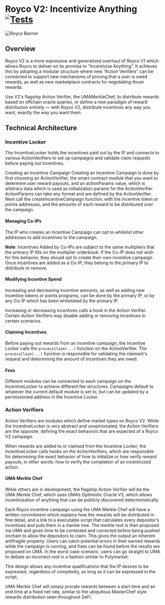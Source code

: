 # Royco V2: Incentivize Anything [![Tests](https://github.com/roycoprotocol/royco-v2/actions/workflows/test.yml/badge.svg)](https://github.com/roycoprotocol/royco-v2/actions/workflows/test.yml)
![Royco Banner](./roycobanner.png)

## Overview
Royco V2 is a more expressive and generalized overhaul of Royco V1 which allows Royco to deliver on its promise to “Incentivize Anything”. It achieves this by adopting a modular structure where new “Action Verifiers” can be connected to support new mechanisms of proving that a user is owed rewards, as well as new marketplace contracts for negotiating those rewards.

Use V2's flagship Action Verifier, the UMAMerkleChef, to distribute rewards based on offchain oracle queries, or define a new paradigm of reward distribution entirely — with Royco V2, distribute incentives any way you want, exactly the way you want them.

## Technical Architecture

### Incentive Locker
The IncentiveLocker holds the incentives paid out by the IP and connects to various ActionVerifiers to set up campaigns and validate claim requests before paying out incentives.

Creating an Incentive Campaign
Creating an Incentive Campaign is done by first choosing an ActionVerifier, the smart contract module that you want to determine user reward payouts, and an actionParams value, which is arbitrary data which is used as initialization params for the ActionVerifier. ActionParams can take any format and are defined by the ActionVerifier. Next call the createIncentiveCampaign function, with the incentive token or points addresses, and the amounts of each reward to be distributed over the campaign.

#### Managing Co-IPs
The IP who creates an Incentive Campaign can opt to whitelist other addresses to add incentives to the campaign. 

**Note**: Incentives Added by Co-IPs are subject to the same multipliers that the primary IP fills on the multiplier orderbook. If the Co-IP does not wish for this behavior, they should opt to create their own incentive campaign. Once incentives are added as a Co-IP, they belong to the primary IP to distribute or remove.

#### Modifying Incentive Spend
Increasing and decreasing incentive amounts, as well as adding new incentive tokens or points programs, can be done by the primary IP, or by any Co-IP which has been whitelisted by the primary IP.

Increasing or decreasing incentives calls a hook in the Action Verifier. Certain Action Verifiers may disable adding or removing incentives in certain scenarios.

#### Claiming Incentives
Before paying out rewards from an incentive campaign, the Incentive Locker calls the `processClaim(...)` function on the ActionVerifier. The `processClaim(...)` function is responsible for validating the claimant's request and determining the amount of incentives they are owed.

#### Fees
Different modules can be connected to each campaign on the IncentiveLocker to achieve different fee structures. Campaigns default to whatever the current default module is set to, but can be updated by a permissioned address in the Incentive Locker.

### Action Verifiers
Action Verifiers are modules which define market types on Royco V2. While the IncentiveLocker is very abstract and unopinionated, the Action Verifiers are the opposite, defining the exact behaviors that are expected of a Royco V2 campaign. 

When rewards are added to or claimed from the Incentive Locker, the IncentiveLocker calls hooks on the ActionVerifiers, which are responsible for determining the exact behavior of how to initialize or how verify reward payouts, in other words: how to verify the completion of an incentivized action.

#### UMA Merkle Chef
While others are in development, the flagship Action Verifier will be the UMA Merkle Chef, which uses UMA’s Optimistic Oracle V3, which allows incentivization of anything that can be publicly discovered deterministically.

Each Royco incentive campaign using the UMA Merkle Chef will have a written commitment which explains how the rewards will be distributed in fine detail, and a link to a executable script that calculates every depositor’s incentives and puts them in a merkle tree. The merkle root is then proposed via UMA and given time to be contested and corrected before being pushed onchain to allow the depositors to claim. This gives the output an inherent antifragile property. Users can catch potential errors in their earned rewards while the campaign is running, and fixes can be found before the results are proposed on UMA. In the worst case scenario, users can go straight to UMA to debate an incorrect root in a fashion similar to Polymarket.

This design allows any incentive qualifications that the IP desires to be expressed, regardless of complexity, as long as it can be expressed in the script.

UMA Merkle Chef will simply prorate rewards between a start time and an end time at a fixed net rate, similar to the ubiquitous MasterChef style rewards distribution seen throughout DeFi.

